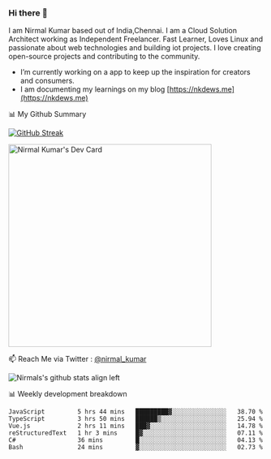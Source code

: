 ### Hi there 👋

 I am Nirmal Kumar based out of India,Chennai. I am a Cloud Solution Architect working as Independent Freelancer. Fast Learner, Loves Linux and passionate about web technologies and building iot projects. I love creating open-source projects and contributing to the community.

- I’m currently working on a app to keep up the inspiration for creators and consumers.
- I am documenting my learnings on my blog [https://nkdews.me](https://nkdews.me)


📊 My Github Summary

[![GitHub Streak](https://github-readme-streak-stats.herokuapp.com?user=nk-gears&theme=dark&hide_border=true&date_format=M%20j%5B%2C%20Y%5D)](https://git.io/streak-stats)

<a href="https://app.daily.dev/nirmal_kumar"><img src="https://api.daily.dev/devcards/a16cfcf02d384b16b41de71ce4d1d811.png?r=8ve" width="400" alt="Nirmal Kumar's Dev Card"/></a>

📫 Reach Me via  Twitter : [@nirmal_kumar](https://twitter.com/nirmal_kumar)

![Nirmals's github stats align left](https://github-readme-stats.vercel.app/api?username=nk-gears&show_icons=true)


📊 Weekly development breakdown

<!--START_SECTION:waka-->

```text
JavaScript         5 hrs 44 mins   █████████▓░░░░░░░░░░░░░░░   38.70 %
TypeScript         3 hrs 50 mins   ██████▒░░░░░░░░░░░░░░░░░░   25.94 %
Vue.js             2 hrs 11 mins   ███▓░░░░░░░░░░░░░░░░░░░░░   14.78 %
reStructuredText   1 hr 3 mins     █▓░░░░░░░░░░░░░░░░░░░░░░░   07.11 %
C#                 36 mins         █░░░░░░░░░░░░░░░░░░░░░░░░   04.13 %
Bash               24 mins         ▓░░░░░░░░░░░░░░░░░░░░░░░░   02.73 %
```

<!--END_SECTION:waka-->



